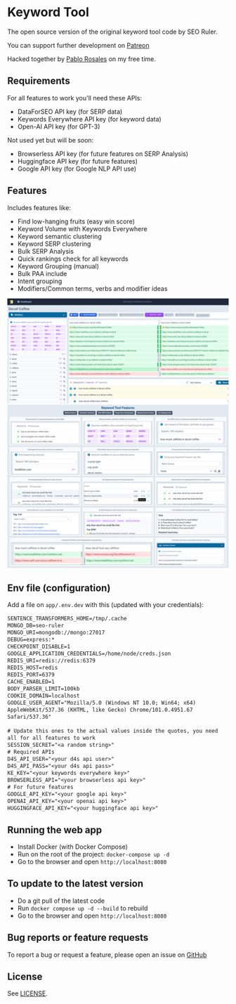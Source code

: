 # Keyword Tool

The open source version of the original keyword tool code by SEO Ruler.

You can support further development on [Patreon](https://www.patreon.com/_pablodev)

Hacked together by [Pablo Rosales](http://github.com/pablorosales) on my free time.

## Requirements

For all features to work you'll need these APIs:

* DataForSEO API key (for SERP data)
* Keywords Everywhere API key (for keyword data)
* Open-AI API key (for GPT-3)

Not used yet but will be soon:

* Browserless API key (for future features on SERP Analysis)
* Huggingface API key (for future features)
* Google API key (for Google NLP API use)

## Features

Includes features like:

* Find low-hanging fruits (easy win score)
* Keyword Volume with Keywords Everywhere
* Keyword semantic clustering
* Keyword SERP clustering
* Bulk SERP Analysis
* Quick rankings check for all keywords
* Keyword Grouping (manual)
* Bulk PAA include
* Intent grouping
* Modifiers/Common terms, verbs and modifier ideas

<img alt="Screenshot" src="./screenshot.png" width="800" />
<img alt="Screenshot" src="./screenshot-2.png" width="800" />

## Env file (configuration)

Add a file on `app/.env.dev` with this (updated with your credentials):

```dotenv
SENTENCE_TRANSFORMERS_HOME=/tmp/.cache
MONGO_DB=seo-ruler
MONGO_URI=mongodb://mongo:27017
DEBUG=express:*
CHECKPOINT_DISABLE=1
GOOGLE_APPLICATION_CREDENTIALS=/home/node/creds.json
REDIS_URI=redis://redis:6379
REDIS_HOST=redis
REDIS_PORT=6379
CACHE_ENABLED=1
BODY_PARSER_LIMIT=100kb
COOKIE_DOMAIN=localhost
GOOGLE_USER_AGENT="Mozilla/5.0 (Windows NT 10.0; Win64; x64) AppleWebKit/537.36 (KHTML, like Gecko) Chrome/101.0.4951.67 Safari/537.36"

# Update this ones to the actual values inside the quotes, you need all for all features to work
SESSION_SECRET="<a random string>"
# Required APIs
D4S_API_USER="<your d4s api user>"
D4S_API_PASS="<your d4s api pass>"
KE_KEY="<your keywords everywhere key>"
BROWSERLESS_API="<your browserless api key>"
# For future features
GOOGLE_API_KEY="<your google api key>"
OPENAI_API_KEY="<your openai api key>"
HUGGINGFACE_API_KEY="<your huggingface api key>"
```

## Running the web app

* Install Docker (with Docker Compose)
* Run on the root of the project: `docker-compose up -d`
* Go to the browser and open `http://localhost:8080`

## To update to the latest version

* Do a git pull of the latest code
* Run `docker compose up -d --build` to rebuild
* Go to the browser and open `http://localhost:8080`

## Bug reports or feature requests

To report a bug or request a feature, please open an issue on [GitHub](https://github.com/PabloRosales/keyword-tool)

## License

See [LICENSE](LICENSE).
